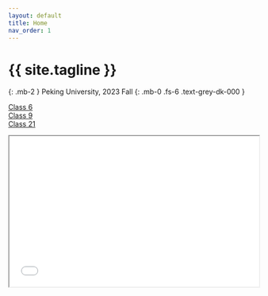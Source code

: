 ```yaml
---
layout: default
title: Home
nav_order: 1
---
```

 
# {{ site.tagline }}
{: .mb-2 }
Peking University, 2023 Fall
{: .mb-0 .fs-6 .text-grey-dk-000 }

[Class 6](/ICS-23-Fall/class6)  
[Class 9](/ICS-23-Fall/class9)  
[Class 21](/ICS-23-Fall/class21)

<div style="position: relative; padding: 30% 45%;">
<iframe style="position: absolute; width: 100%; height: 100%; left: 0; top: 0;" src="/comments.html" frameborder="1" scrolling="yes" width="320" height="240"></iframe>
</div>
